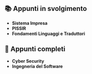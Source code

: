## 📚 Appunti in svolgimento
- **Sistema Impresa**
- **PISSIR**
- **Fondamenti Linguaggi e Traduttori**

## 📖 Appunti completi
- **Cyber Security**
- **Ingegneria del Software**
